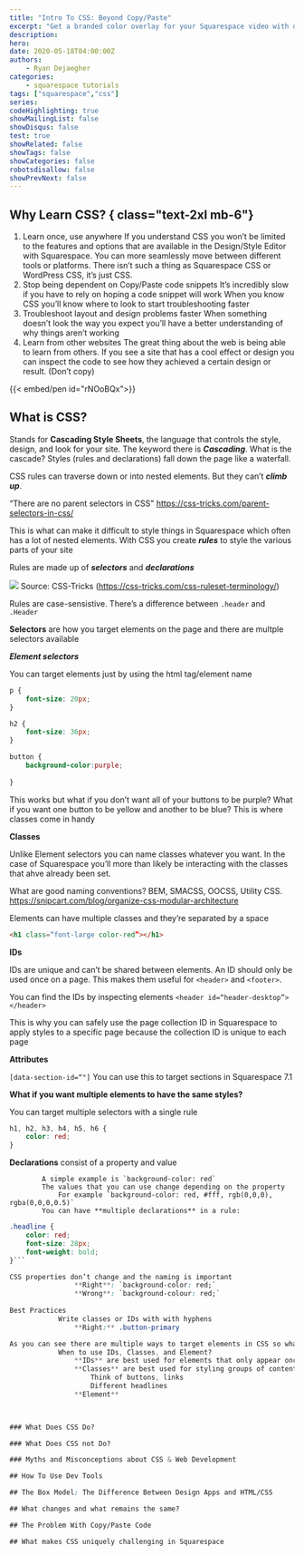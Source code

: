 ```yaml
---
title: "Intro To CSS: Beyond Copy/Paste"
excerpt: "Get a branded color overlay for your Squarespace video with one CSS class"
description: 
hero: 
date: 2020-05-18T04:00:00Z
authors: 
    - Ryan Dejaegher
categories: 
    - squarespace tutorials
tags: ["squarespace","css"]
series: 
codeHighlighting: true
showMailingList: false
showDisqus: false
test: true
showRelated: false
showTags: false
showCategories: false 
robotsdisallow: false
showPrevNext: false
---
```


## Why Learn CSS? { class="text-2xl mb-6"}

1. Learn once, use anywhere
    If you understand CSS you won’t be limited to the features and options that are available in the Design/Style Editor with Squarespace.
    You can more seamlessly move between different tools or platforms. 
        There isn’t such a thing as Squarespace CSS or WordPress CSS, it’s just CSS. 
2. Stop being dependent on Copy/Paste code snippets
    It’s incredibly slow if you have to rely on hoping a code snippet will work
    When you know CSS you’ll know where to look to start troubleshooting faster
3. Troubleshoot layout and design problems faster
    When something doesn’t look the way you expect you’ll have a better understanding of why things aren’t working
4. Learn from other websites
    The great thing about the web is being able to learn from others. If you see a site that has a cool effect or design you can inspect the code to see how they achieved a certain design or result. (Don’t copy)

{{< embed/pen id="rNOoBQx">}}

## What is CSS? 

Stands for **Cascading Style Sheets**, the language that controls the style, design, and look for your site. The keyword there is **_Cascading_**. What is the cascade? Styles (rules and declarations) fall down the page like a waterfall.
    
CSS rules can traverse down or into nested elements. But they can’t **_climb up_**.
        
“There are no parent selectors in CSS" https://css-tricks.com/parent-selectors-in-css/
            
This is what can make it difficult to style things in Squarespace which often has a lot of nested elements. 
With CSS you create **_rules_** to style the various parts of your site

Rules are made up of **_selectors_** and **_declarations_**

![](https://firebasestorage.googleapis.com/v0/b/firescript-577a2.appspot.com/o/imgs%2Fapp%2Fryandejaegher%2Ftu-Y-ixV6C.png?alt=media&token=1b2212fa-9040-4e89-9664-5d9ba99d2c44)
Source: CSS-Tricks (https://css-tricks.com/css-ruleset-terminology/)

Rules are case-sensistive. There’s a difference between `.header` and `.Header`
        
**Selectors** are how you target elements on the page and there are multple selectors available
            
**_Element selectors_**

You can target elements just by using the html tag/element name

```css
p {
    font-size: 20px;
}

h2 {
    font-size: 36px;
}

button {
    background-color:purple;
    
}
```

This works but what if you don’t want all of your buttons to be purple? What if you want one button to be yellow and another to be blue? This is where classes come in handy

**Classes**

Unlike Element selectors you can name classes whatever you want. In the case of Squarespace you’ll more than likely be interacting with the classes that ahve already been set.

What are good naming conventions? BEM, SMACSS, OOCSS, Utility CSS. https://snipcart.com/blog/organize-css-modular-architecture
                
Elements can have multiple classes and they’re separated by a space 

```html
<h1 class=“font-large color-red”></h1>
```

**IDs**

IDs are unique and can’t be shared between elements. An ID should only be used once on a page. This makes them useful for `<header>` and `<footer>`.

You can find the IDs by inspecting elements `<header id=“header-desktop”></header>`
                        
This is why you can safely use the page collection ID in Squarespace to apply styles to a specific page because the collection ID is unique to each page
            
            
**Attributes**
                
`[data-section-id=“"]` You can use this to target sections in Squarespace 7.1

**What if you want multiple elements to have the same styles?**

You can target multiple selectors with a single rule 

```css
h1, h2, h3, h4, h5, h6 {
    color: red;
}
```
**Declarations** consist of a property and value
            
            A simple example is `background-color: red`
            The values that you can use change depending on the property
                For example `background-color: red, #fff, rgb(0,0,0), rgba(0,0,0,0.5)`
            You can have **multiple declarations** in a rule:
                
```css
.headline {
	color: red;
	font-size: 28px;
    font-weight: bold;
}```

CSS properties don’t change and the naming is important
                **Right**: `background-color: red;`
                **Wrong**: `background-colour: red;`
        
Best Practices
            Write classes or IDs with with hyphens
                **Right:** .button-primary

As you can see there are multiple ways to target elements in CSS so what’s the best approach?
            When to use IDs, Classes, and Element?
                **IDs** are best used for elements that only appear once on a page (header, footer), also helps to target specific sections in Squarespace
                **Classes** are best used for styling groups of content and creating consistent style between eleents
                    Think of buttons, links
                    Different headlines
                **Element**
        


### What Does CSS Do? 

### What Does CSS not Do?

### Myths and Misconceptions about CSS & Web Development

## How To Use Dev Tools

## The Box Model: The Difference Between Design Apps and HTML/CSS

## What changes and what remains the same?

## The Problem With Copy/Paste Code

## What makes CSS uniquely challenging in Squarespace